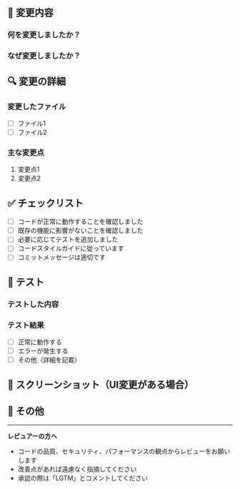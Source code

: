 ## 📝 変更内容

### 何を変更しましたか？

<!-- 変更内容を簡潔に説明してください -->

### なぜ変更しましたか？

<!-- 変更の理由や背景を説明してください -->

## 🔍 変更の詳細

### 変更したファイル

- [ ] ファイル1
- [ ] ファイル2

### 主な変更点

1. 変更点1
2. 変更点2

## ✅ チェックリスト

- [ ] コードが正常に動作することを確認しました
- [ ] 既存の機能に影響がないことを確認しました
- [ ] 必要に応じてテストを追加しました
- [ ] コードスタイルガイドに従っています
- [ ] コミットメッセージは適切です

## 🧪 テスト

### テストした内容

<!-- どのようなテストを行ったか説明してください -->

### テスト結果

- [ ] 正常に動作する
- [ ] エラーが発生する
- [ ] その他（詳細を記載）

## 📱 スクリーンショット（UI変更がある場合）

<!-- 変更前後のスクリーンショットを添付してください -->

## 💬 その他

<!-- レビュアーへの注意事項や質問があれば記載してください -->

---

**レビュアーの方へ**

- コードの品質、セキュリティ、パフォーマンスの観点からレビューをお願いします
- 改善点があれば遠慮なく指摘してください
- 承認の際は「LGTM」とコメントしてください
